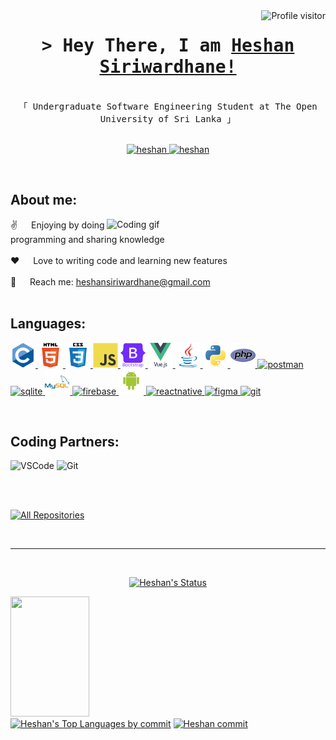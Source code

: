 <a href="https://komarev.com/ghpvc/?username=HeshanSiriwardhane">
  <img align="right" src="https://komarev.com/ghpvc/?username=HeshanSiriwardhane&label=Visitors&color=0e75b6&style=flat" alt="Profile visitor" />
  
</a>

<!-- Intro  -->
<h1 align="center">
        <samp>&gt; Hey There, I am
                <b><a target="_blank" href="https://alsiam.com">Heshan Siriwardhane!</a></b>
        </samp>
</h1>


<p align="center"> 
  <samp>
    <br>
    「 Undergraduate Software Engineering Student at The Open University of Sri Lanka 」
    <br>
    <br>
  </samp>
</p>

<p align="center">
 <a href="https://www.linkedin.com/in/heshan-siriwardhane-94a68925a/" target="_blank">
  <img src="https://img.shields.io/badge/LinkedIn-0077B5?style=for-the-badge&logo=linkedin&logoColor=white" alt="heshan"/>
 </a>
 <!-- 
 <a href="https://www.instagram.com/malmi_ameesha/?igshid=OGQ5ZDc2ODk2ZA%3D%3D" target="_blank">
  <img src="https://img.shields.io/badge/Instagram-fe4164?style=for-the-badge&logo=instagram&logoColor=white" alt="heshan" />
 </a> 
  -->
 <a href="https://www.facebook.com/profile.php?id=100005863096120&mibextid=LQQJ4d" target="_blank">
  <img src="https://img.shields.io/badge/Facebook-20BEFF?&style=for-the-badge&logo=facebook&logoColor=white" alt="heshan"  />
  </a> 
</p>
<br />

<!-- About Section -->
 ## About me:
 
<p>
 <img align="right" width="350" src="/assets/programmer.gif" alt="Coding gif" />
  
 ✌ &emsp; Enjoying by doing programming and sharing knowledge <br/><br/>
 ❤ &emsp; Love to writing code and learning new features<br/><br/>
 📧 &emsp; Reach me: heshansiriwardhane@gmail.com<br/><br/>
</p>


## Languages:
<p align="left"> 
<a href="https://www.cprogramming.com/" target="_blank" rel="noreferrer"> 
  <img src="https://raw.githubusercontent.com/devicons/devicon/master/icons/c/c-original.svg" alt="c" width="40" height="40"/> </a> 
<a href="https://www.w3.org/html/" target="_blank" rel="noreferrer"> 
  <img src="https://raw.githubusercontent.com/devicons/devicon/master/icons/html5/html5-original-wordmark.svg" alt="html5" width="40" height="40"/> </a> 
<a href="https://www.w3schools.com/css/" target="_blank" rel="noreferrer"> 
  <img src="https://raw.githubusercontent.com/devicons/devicon/master/icons/css3/css3-original-wordmark.svg" alt="css3" width="40" height="40"/> </a> 
<a href="https://developer.mozilla.org/en-US/docs/Web/JavaScript" target="_blank" rel="noreferrer"> 
  <img src="https://raw.githubusercontent.com/devicons/devicon/master/icons/javascript/javascript-original.svg" alt="javascript" width="40" height="40"/> </a> 
<a href="https://getbootstrap.com" target="_blank" rel="noreferrer"> 
  <img src="https://raw.githubusercontent.com/devicons/devicon/master/icons/bootstrap/bootstrap-plain-wordmark.svg" alt="bootstrap" width="40" height="40"/> </a> 
<a href="https://vuejs.org/" target="_blank" rel="noreferrer"> 
  <img src="https://raw.githubusercontent.com/devicons/devicon/master/icons/vuejs/vuejs-original-wordmark.svg" alt="vuejs" width="40" height="40"/> </a> 
<a href="https://www.java.com" target="_blank" rel="noreferrer"> 
  <img src="https://raw.githubusercontent.com/devicons/devicon/master/icons/java/java-original.svg" alt="java" width="40" height="40"/> </a> 
<a href="https://www.python.org" target="_blank" rel="noreferrer"> 
  <img src="https://raw.githubusercontent.com/devicons/devicon/master/icons/python/python-original.svg" alt="python" width="40" height="40"/> </a>
<a href="https://www.php.net" target="_blank" rel="noreferrer"> 
  <img src="https://raw.githubusercontent.com/devicons/devicon/master/icons/php/php-original.svg" alt="php" width="40" height="40"/> </a> 
<a href="https://postman.com" target="_blank" rel="noreferrer"> 
  <img src="https://www.vectorlogo.zone/logos/getpostman/getpostman-icon.svg" alt="postman" width="40" height="40"/> </a>
<a href="https://www.sqlite.org/" target="_blank" rel="noreferrer"> 
  <img src="https://www.vectorlogo.zone/logos/sqlite/sqlite-icon.svg" alt="sqlite" width="40" height="40"/> </a>
<a href="https://www.mysql.com/" target="_blank" rel="noreferrer"> 
  <img src="https://raw.githubusercontent.com/devicons/devicon/master/icons/mysql/mysql-original-wordmark.svg" alt="mysql" width="40" height="40"/> </a>
<a href="https://firebase.google.com/" target="_blank" rel="noreferrer"> 
  <img src="https://www.vectorlogo.zone/logos/firebase/firebase-icon.svg" alt="firebase" width="40" height="40"/> </a>
<a href="https://developer.android.com" target="_blank" rel="noreferrer"> 
  <img src="https://raw.githubusercontent.com/devicons/devicon/master/icons/android/android-original-wordmark.svg" alt="android" width="40" height="40"/> </a> 
<a href="https://reactnative.dev/" target="_blank" rel="noreferrer"> 
  <img src="https://reactnative.dev/img/header_logo.svg" alt="reactnative" width="40" height="40"/> </a> 

<!-- <a href="https://www.djangoproject.com/" target="_blank" rel="noreferrer"> 
  <img src="https://cdn.worldvectorlogo.com/logos/django.svg" alt="django" width="40" height="40"/> </a>  -->
<a href="https://www.figma.com/" target="_blank" rel="noreferrer"> 
  <img src="https://www.vectorlogo.zone/logos/figma/figma-icon.svg" alt="figma" width="40" height="40"/> </a> 

<a href="https://git-scm.com/" target="_blank" rel="noreferrer"> 
  <img src="https://www.vectorlogo.zone/logos/git-scm/git-scm-icon.svg" alt="git" width="40" height="40"/> </a> 
<!-- <a href="https://heroku.com" target="_blank" rel="noreferrer"> 
<img src="https://www.vectorlogo.zone/logos/heroku/heroku-icon.svg" alt="heroku" width="40" height="40"/> </a>  -->

<!-- <a href="https://www.photoshop.com/en" target="_blank" rel="noreferrer"> 
  <img src="https://raw.githubusercontent.com/devicons/devicon/master/icons/photoshop/photoshop-line.svg" alt="photoshop" width="40" height="40"/> </a>  -->

<!-- <a href="https://www.postgresql.org" target="_blank" rel="noreferrer"> 
  <img src="https://raw.githubusercontent.com/devicons/devicon/master/icons/postgresql/postgresql-original-wordmark.svg" alt="postgresql" width="40" height="40"/</a>  -->
 
<!-- <a href="https://reactjs.org/" target="_blank" rel="noreferrer"> 
  <img src="https://raw.githubusercontent.com/devicons/devicon/master/icons/react/react-original-wordmark.svg" alt="react" width="40" height="40"/> </a>  -->
</p><Br>

## Coding Partners:
![VSCode](https://img.shields.io/badge/Visual_Studio-0078d7?style=for-the-badge&logo=visual%20studio&logoColor=white)
![Git](https://img.shields.io/badge/Git-F05032?style=for-the-badge&logo=git&logoColor=white)

<br/><br/>
<p align="left">
  <a href="https://github.com/HeshanSiriwardhane?tab=repositories" target="_blank"><img alt="All Repositories" title="All Repositories" src="https://img.shields.io/badge/-All%20Repos-2962FF?style=for-the-badge&logo=koding&logoColor=white"/></a>
</p>

<br/>
<hr/>
<br/>

<p align="center">
  <a href="https://github.com/HeshanSiriwardhane"><img alt="Heshan's Status" src="http://github-profile-summary-cards.vercel.app/api/cards/stats?username=HeshanSiriwardhane&theme=dark" height="292px" width="69.5%"/></a>
  </a>
</p>

<a> 
    <a href="https://github.com/HeshanSiriwardhane"><img src="http://github-profile-summary-cards.vercel.app/api/cards/profile-details?username=HeshanSiriwardhane&theme=dark" height="192px" width="50%"/></a>
  <a href="https://github.com/alsiam"><img alt="Heshan's Top Languages by commit" src="http://github-profile-summary-cards.vercel.app/api/cards/most-commit-language?username=HeshanSiriwardhane&theme=dark" height="292px" width="40%"/></a>
  <a href="https://github.com/HeshanSiriwardhane"><img alt="Heshan commit" src="http://github-profile-summary-cards.vercel.app/api/cards/productive-time?username=HeshanSiriwardhane&theme=dark&utcOffset=8" height="292px" width="100%"/></a>
  <br/>
</a>

